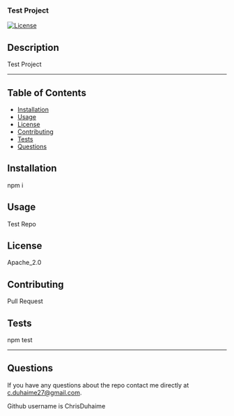 ### Test Project

 [![License](https://img.shields.io/badge/License-Apache_2.0-blue.svg)](https://opensource.org/licenses/Apache-2.0)
  
## Description
Test Project
***  
## Table of Contents
* [Installation](#installation)
* [Usage](#usage)
* [License](#license)
* [Contributing](#contributing)
* [Tests](#tests)
* [Questions](#questions)

## Installation

npm i

## Usage

Test Repo

## License

Apache_2.0

## Contributing

Pull Request

## Tests

npm test

***

## Questions

If you have any questions about the repo contact me directly at c.duhaime27@gmail.com.  

Github username is ChrisDuhaime
     

